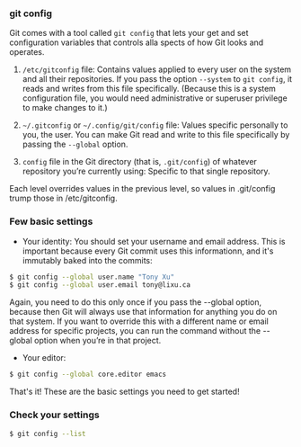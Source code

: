 ### git config
Git comes with a tool called `git config` that lets your get and set configuration variables that controls alla spects of how Git looks and operates.
1. `/etc/gitconfig` file: Contains values applied to every user on the system and all their repositories. If you pass the option `--system` to `git config`, it reads and writes from this file specifically. (Because this is a system configuration file, you would need administrative or superuser privilege to make changes to it.)

2. `~/.gitconfig` or `~/.config/git/config` file: Values specific personally to you, the user. You can make Git read and write to this file specifically by passing the `--global` option.

3. `config` file in the Git directory (that is, `.git/config`) of whatever repository you’re currently using: Specific to that single repository.

Each level overrides values in the previous level, so values in .git/config trump those in /etc/gitconfig.

### Few basic settings
* Your identity: You should set your username and email address. This is important because every Git commit uses this informationn, and it's immutably baked into the commits:
```bash
$ git config --global user.name "Tony Xu"
$ git config --global user.email tony@lixu.ca
```
Again, you need to do this only once if you pass the --global option, because then Git will always use that information for anything you do on that system. If you want to override this with a different name or email address for specific projects, you can run the command without the --global option when you’re in that project.

* Your editor:
```bash
$ git config --global core.editor emacs
```
That's it! These are the basic settings you need to get started!

### Check your settings
```bash
$ git config --list
```